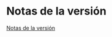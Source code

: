 # Notas de la versión

[Notas de la versión](https://github.com/LZQ5232/vue-element-admin/releases)

<script>
export default {
  mounted () {
    window.open('https://github.com/LZQ5232/vue-element-admin/releases')
  }
}
</script>
